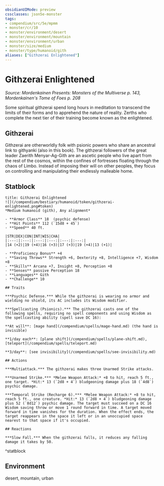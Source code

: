 ```yaml
---
obsidianUIMode: preview
cssclasses: json5e-monster
tags:
- compendium/src/5e/mpmm
- monster/cr/10
- monster/environment/desert
- monster/environment/mountain
- monster/environment/urban
- monster/size/medium
- monster/type/humanoid/gith
aliases: ["Githzerai Enlightened"]
---
```

# Githzerai Enlightened
*Source: Mordenkainen Presents: Monsters of the Multiverse p. 143, Mordenkainen's Tome of Foes p. 208*  

Some spiritual githzerai spend long hours in meditation to transcend the limits of their forms and to apprehend the nature of reality. Zerths who complete the next tier of their training become known as the enlightened.

## Githzerai

Githzerai are otherworldly folk with psionic powers who share an ancestral link to githyanki (also in this book). The githzerai followers of the great leader Zaerith Menyar-Ag-Gith are an ascetic people who live apart from the rest of the cosmos, within the confines of fortresses floating through the chaos of Limbo. Instead of imposing their will on other peoples, they focus on controlling and manipulating their endlessly malleable home.

## Statblock

```ad-statblock
title: Githzerai Enlightened
![](/compendium/bestiary/humanoid/token/githzerai-enlightened.png#token)
*Medium humanoid (gith), Any alignment*

- **Armor Class** 18  (psychic defense)
- **Hit Points** 112 (`15d8 + 45`)
- **Speed** 40 ft.

|STR|DEX|CON|INT|WIS|CHA|
|:---:|:---:|:---:|:---:|:---:|:---:|
|14 (+2)|19 (+4)|16 (+3)|17 (+3)|19 (+4)|13 (+1)|

- **Proficiency Bonus** +4
- **Saving Throws** Strength +6, Dexterity +8, Intelligence +7, Wisdom +8
- **Skills** Arcana +7, Insight +8, Perception +8
- **Senses** passive Perception 18
- **Languages** Gith
- **Challenge** 10

## Traits

***Psychic Defense.*** While the githzerai is wearing no armor and wielding no shield, its AC includes its Wisdom modifier.

***Spellcasting (Psionics).*** The githzerai casts one of the following spells, requiring no spell components and using Wisdom as the spellcasting ability (spell save DC 16):

**At will**: [mage hand](/compendium/spells/mage-hand.md) (the hand is invisible)

**1/day each**: [plane shift](/compendium/spells/plane-shift.md), [teleport](/compendium/spells/teleport.md)

**3/day**: [see invisibility](/compendium/spells/see-invisibility.md)

## Actions

***Multiattack.*** The githzerai makes three Unarmed Strike attacks.

***Unarmed Strike.*** *Melee Weapon Attack:* +8 to hit, reach 5 ft., one target. *Hit:* 13 (`2d8 + 4`) bludgeoning damage plus 18 (`4d8`) psychic damage.

***Temporal Strike (Recharge 6).*** *Melee Weapon Attack:* +8 to hit, reach 5 ft., one creature. *Hit:* 13 (`2d8 + 4`) bludgeoning damage plus 52 (`8d12`) psychic damage. The target must succeed on a DC 16 Wisdom saving throw or move 1 round forward in time. A target moved forward in time vanishes for the duration. When the effect ends, the target reappears in the space it left or in an unoccupied space nearest to that space if it's occupied.

## Reactions

***Slow Fall.*** When the githzerai falls, it reduces any falling damage it takes by 50.
```
^statblock

## Environment

desert, mountain, urban